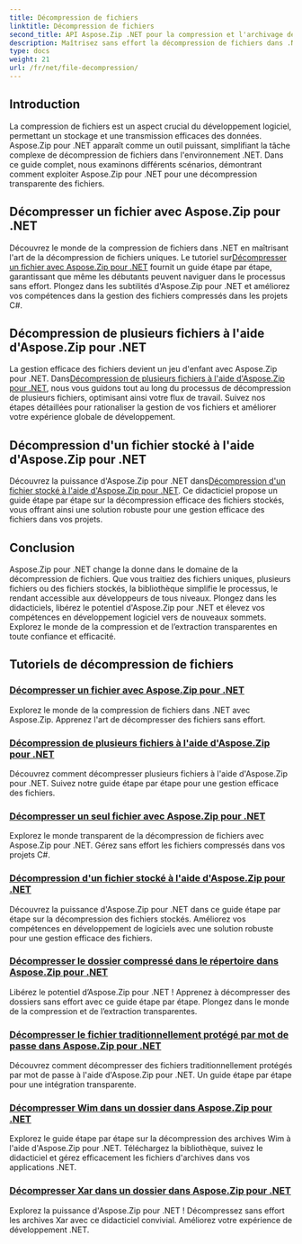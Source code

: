 ```yaml
---
title: Décompression de fichiers
linktitle: Décompression de fichiers
second_title: API Aspose.Zip .NET pour la compression et l'archivage de fichiers
description: Maîtrisez sans effort la décompression de fichiers dans .NET avec les didacticiels Aspose.Zip pour .NET. Apprenez à gérer efficacement les fichiers compressés grâce à des guides étape par étape.
type: docs
weight: 21
url: /fr/net/file-decompression/
---
```



## Introduction

La compression de fichiers est un aspect crucial du développement logiciel, permettant un stockage et une transmission efficaces des données. Aspose.Zip pour .NET apparaît comme un outil puissant, simplifiant la tâche complexe de décompression de fichiers dans l'environnement .NET. Dans ce guide complet, nous examinons différents scénarios, démontrant comment exploiter Aspose.Zip pour .NET pour une décompression transparente des fichiers.

## Décompresser un fichier avec Aspose.Zip pour .NET

Découvrez le monde de la compression de fichiers dans .NET en maîtrisant l'art de la décompression de fichiers uniques. Le tutoriel sur[Décompresser un fichier avec Aspose.Zip pour .NET](./decompress-file/) fournit un guide étape par étape, garantissant que même les débutants peuvent naviguer dans le processus sans effort. Plongez dans les subtilités d'Aspose.Zip pour .NET et améliorez vos compétences dans la gestion des fichiers compressés dans les projets C#.

## Décompression de plusieurs fichiers à l'aide d'Aspose.Zip pour .NET

 La gestion efficace des fichiers devient un jeu d'enfant avec Aspose.Zip pour .NET. Dans[Décompression de plusieurs fichiers à l'aide d'Aspose.Zip pour .NET](./decompress-multiple-files/), nous vous guidons tout au long du processus de décompression de plusieurs fichiers, optimisant ainsi votre flux de travail. Suivez nos étapes détaillées pour rationaliser la gestion de vos fichiers et améliorer votre expérience globale de développement.

## Décompression d'un fichier stocké à l'aide d'Aspose.Zip pour .NET

 Découvrez la puissance d'Aspose.Zip pour .NET dans[Décompression d'un fichier stocké à l'aide d'Aspose.Zip pour .NET](./decompress-stored-file/). Ce didacticiel propose un guide étape par étape sur la décompression efficace des fichiers stockés, vous offrant ainsi une solution robuste pour une gestion efficace des fichiers dans vos projets.

## Conclusion

Aspose.Zip pour .NET change la donne dans le domaine de la décompression de fichiers. Que vous traitiez des fichiers uniques, plusieurs fichiers ou des fichiers stockés, la bibliothèque simplifie le processus, le rendant accessible aux développeurs de tous niveaux. Plongez dans les didacticiels, libérez le potentiel d'Aspose.Zip pour .NET et élevez vos compétences en développement logiciel vers de nouveaux sommets. Explorez le monde de la compression et de l’extraction transparentes en toute confiance et efficacité.
## Tutoriels de décompression de fichiers
### [Décompresser un fichier avec Aspose.Zip pour .NET](./decompress-file/)
Explorez le monde de la compression de fichiers dans .NET avec Aspose.Zip. Apprenez l'art de décompresser des fichiers sans effort.
### [Décompression de plusieurs fichiers à l'aide d'Aspose.Zip pour .NET](./decompress-multiple-files/)
Découvrez comment décompresser plusieurs fichiers à l'aide d'Aspose.Zip pour .NET. Suivez notre guide étape par étape pour une gestion efficace des fichiers.
### [Décompresser un seul fichier avec Aspose.Zip pour .NET](./decompress-single-file/)
Explorez le monde transparent de la décompression de fichiers avec Aspose.Zip pour .NET. Gérez sans effort les fichiers compressés dans vos projets C#.
### [Décompression d'un fichier stocké à l'aide d'Aspose.Zip pour .NET](./decompress-stored-file/)
Découvrez la puissance d'Aspose.Zip pour .NET dans ce guide étape par étape sur la décompression des fichiers stockés. Améliorez vos compétences en développement de logiciels avec une solution robuste pour une gestion efficace des fichiers.
### [Décompresser le dossier compressé dans le répertoire dans Aspose.Zip pour .NET](./decompress-compressed-folder-directory/)
Libérez le potentiel d’Aspose.Zip pour .NET ! Apprenez à décompresser des dossiers sans effort avec ce guide étape par étape. Plongez dans le monde de la compression et de l’extraction transparentes.
### [Décompresser le fichier traditionnellement protégé par mot de passe dans Aspose.Zip pour .NET](./decompress-traditionally-password-protected-file/)
Découvrez comment décompresser des fichiers traditionnellement protégés par mot de passe à l'aide d'Aspose.Zip pour .NET. Un guide étape par étape pour une intégration transparente.
### [Décompresser Wim dans un dossier dans Aspose.Zip pour .NET](./decompress-wim-folder/)
Explorez le guide étape par étape sur la décompression des archives Wim à l'aide d'Aspose.Zip pour .NET. Téléchargez la bibliothèque, suivez le didacticiel et gérez efficacement les fichiers d'archives dans vos applications .NET.
### [Décompresser Xar dans un dossier dans Aspose.Zip pour .NET](./decompress-xar-folder/)
Explorez la puissance d'Aspose.Zip pour .NET ! Décompressez sans effort les archives Xar avec ce didacticiel convivial. Améliorez votre expérience de développement .NET.